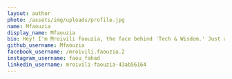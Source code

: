 ```yaml
---
layout: author
photo: /assets/img/uploads/profile.jpg
name: Mfaouzia
display_name: Mfaouzia
bio: Hey! I'm Mroivili Faouzia, the face behind 'Tech & Wisdom.' Just a regular person who loves tinkering with tech and exploring life's twists and turns. Got a soft spot for Chinese culture too. Here to share real talk on everything from coding to life's little wins. Excited to have you along for this journey – it's more fun with friends!
github_username: Mfaouzia
facebook_username: /mroivili.faouzia.2
instagram_username: faou_fahad
linkedin_username: mroivili-faouzia-43ab56164
---
```


